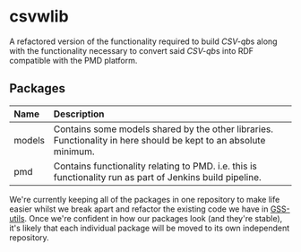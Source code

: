 # csvwlib

A refactored version of the functionality required to build *CSV-qb*s along with the functionality necessary to convert said *CSV-qb*s into RDF compatible with the PMD platform.

## Packages

| Name   | Description                                                                                                      |
|:-------|:-----------------------------------------------------------------------------------------------------------------|
| models | Contains some models shared by the other libraries. Functionality in here should be kept to an absolute minimum. |
| pmd    | Contains functionality relating to PMD. i.e. this is functionality run as part of Jenkins build pipeline.        |

We're currently keeping all of the packages in one repository to make life easier whilst we break apart and refactor the existing code we have in [GSS-utils](https://github.com/GSS-Cogs/gss-utils). Once we're confident in how our packages look (and they're stable), it's likely that each individual package will be moved to its own independent repository. 


